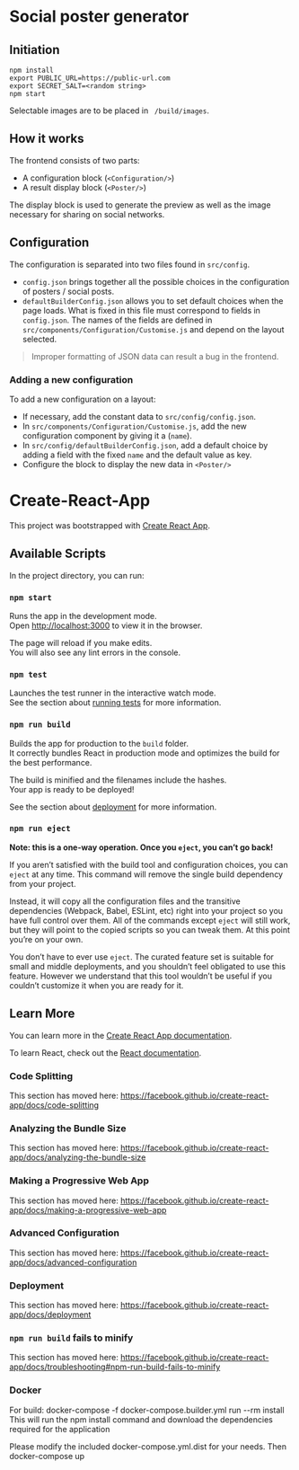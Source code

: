 # Social poster generator

## Initiation

```shell
npm install
export PUBLIC_URL=https://public-url.com
export SECRET_SALT=<random string>
npm start
```

Selectable images are to be placed in ` /build/images`.

## How it works

The frontend consists of two parts:

- A configuration block (`<Configuration/>`)
- A result display block (`<Poster/>`)

The display block is used to generate the preview as well as the image necessary for sharing on social networks.

## Configuration

The configuration is separated into two files found in `src/config`.

- `config.json` brings together all the possible choices in the configuration of posters / social posts.
- `defaultBuilderConfig.json` allows you to set default choices when the page loads. What is fixed in this file must correspond to fields in `config.json`. The names of the fields are defined in `src/components/Configuration/Customise.js` and depend on the layout selected.

> Improper formatting of JSON data can result a bug in the frontend.

### Adding a new configuration

To add a new configuration on a layout:

- If necessary, add the constant data to `src/config/config.json`.
- In `src/components/Configuration/Customise.js`, add the new configuration component by giving it a (`name`).
- In `src/config/defaultBuilderConfig.json`, add a default choice by adding a field with the fixed `name` and the default value as key.
- Configure the block to display the new data in `<Poster/>`

# Create-React-App

This project was bootstrapped with [Create React App](https://github.com/facebook/create-react-app).

## Available Scripts

In the project directory, you can run:

### `npm start`

Runs the app in the development mode.<br>
Open [http://localhost:3000](http://localhost:3000) to view it in the browser.

The page will reload if you make edits.<br>
You will also see any lint errors in the console.

### `npm test`

Launches the test runner in the interactive watch mode.<br>
See the section about [running tests](https://facebook.github.io/create-react-app/docs/running-tests) for more information.

### `npm run build`

Builds the app for production to the `build` folder.<br>
It correctly bundles React in production mode and optimizes the build for the best performance.

The build is minified and the filenames include the hashes.<br>
Your app is ready to be deployed!

See the section about [deployment](https://facebook.github.io/create-react-app/docs/deployment) for more information.

### `npm run eject`

**Note: this is a one-way operation. Once you `eject`, you can’t go back!**

If you aren’t satisfied with the build tool and configuration choices, you can `eject` at any time. This command will remove the single build dependency from your project.

Instead, it will copy all the configuration files and the transitive dependencies (Webpack, Babel, ESLint, etc) right into your project so you have full control over them. All of the commands except `eject` will still work, but they will point to the copied scripts so you can tweak them. At this point you’re on your own.

You don’t have to ever use `eject`. The curated feature set is suitable for small and middle deployments, and you shouldn’t feel obligated to use this feature. However we understand that this tool wouldn’t be useful if you couldn’t customize it when you are ready for it.

## Learn More

You can learn more in the [Create React App documentation](https://facebook.github.io/create-react-app/docs/getting-started).

To learn React, check out the [React documentation](https://reactjs.org/).

### Code Splitting

This section has moved here: https://facebook.github.io/create-react-app/docs/code-splitting

### Analyzing the Bundle Size

This section has moved here: https://facebook.github.io/create-react-app/docs/analyzing-the-bundle-size

### Making a Progressive Web App

This section has moved here: https://facebook.github.io/create-react-app/docs/making-a-progressive-web-app

### Advanced Configuration

This section has moved here: https://facebook.github.io/create-react-app/docs/advanced-configuration

### Deployment

This section has moved here: https://facebook.github.io/create-react-app/docs/deployment

### `npm run build` fails to minify

This section has moved here: https://facebook.github.io/create-react-app/docs/troubleshooting#npm-run-build-fails-to-minify


### Docker

For build: docker-compose -f docker-compose.builder.yml run --rm install
This will run the npm install command and download the dependencies required for the application

Please modify the included docker-compose.yml.dist for your needs.
Then docker-compose up
